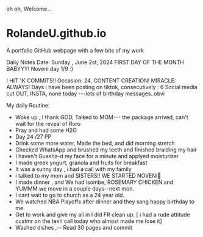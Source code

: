oh oh, Welcome...
# RolandeU.github.io
A portfolio GitHub webpage with a few bits of my work

Daily Notes
Date: Sunday , June 2st, 2024
FIRST DAY OF THE MONTH BABYYY!
Noveni day 1/9 :)

I HIT 1K COMMITS!!
Occasion: 24, CONTENT CREATION!
MIRACLE: ALWAYS!
Days i have been posting on tiktok, consecutively : 6
Social media cut OUT, INSTA, none today ---lots of birthday messages..obvi 

My daily Routine:
- Woke up , I thank GOD, Talked to MOM--- the package arrived, can't wait for the reveal of Roro
- Pray and had some H2O
- Day 24 /27 PP 
- Drink some more water, Made the bed, and did morning stretch
- Checked WhatsApp and brushed my teeth and finished braiding my hair
- I haven't Guasha-d my face for a minute and applyed moisturizer
- I made greek yogurt, granola and fruits for breakfast 
- It was a sunny day , i had a call with my family
- i talked to my mom and SISTERS!! WE STARTED NOVENI🥹
- I made dinner , and We had isombe, ROSEMARY CHICKEN and YUMMM.we move in a couple days--next mon.
- I cant wait to go to church as a 24 year old.
- We watched NBA Playoffs after dinner and they sang happy birthday to me.
- Get to work and give my all in I did FR clean up.
[ i had a rude attitude custmr on the texh call today who almost made me lose it]
- Washed dishes ,-- Read 30 pages and commit


